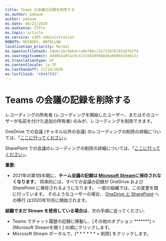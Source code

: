 ```yaml
---
title: Teams の会議の記録を削除する
ms.author: pebaum
author: pebaum
ms.date: 04/21/2020
ms.audience: ITPro
ms.topic: article
ms.service: o365-administration
ROBOTS: NOINDEX, NOFOLLOW
localization_priority: Normal
ms.openlocfilehash: c8e6c1bc9a64cca6bf84c13e71387629326f62f4
ms.sourcegitcommit: dd4054a97ac9c317cb559994846a9695543ddc2c
ms.translationtype: HT
ms.contentlocale: ja-JP
ms.lasthandoff: 11/18/2020
ms.locfileid: "49447592"
---
```

# <a name="delete-a-meeting-recording-in-teams"></a>Teams の会議の記録を削除する

レコーディングの所有者 (レコーディングを開始したユーザー、またはそのユーザーが名前を付けた追加の所有者) のみが、レコーディングを削除できます。  

OneDrive での会議 (チャネル以外の会議) のレコーディングの削除の詳細については、「[ここに行ってください](https://support.microsoft.com/office/21fe345a-e488-4fa7-932b-f053c1bebe8a)」。  

SharePoint での会議のレコーディングの削除の詳細については、「[ここに行ってください](https://support.microsoft.com/office/71f3c90a-0d24-4d80-8b66-f88234b79a52)」。  

**重要:**

- 2021年の第1四半期に、**チーム会議の記録は [Microsoft Stream](https://stream.microsoft.com/)に保存されなくなります**。 将来的には、すべての会議の記録が OneDrive および SharePoint に保存されるようになります。 一部の組織では、この変更を既に行っています。 そのようなユーザーの場合、  [OneDrive と SharePoint](https://docs.microsoft.com/MicrosoftTeams/tmr-meeting-recording-change) への移行 は2020年10月に開始されます。

**組織でまだ Stream を使用している場合は**、次の手順に従ってください:

- Teams でチャット履歴の記録に移動し、[その他のオプション *******] > [Microsoft Streamを開く] の順にクリックします。
- Microsoft Stream ポータルで、[* * * * * * > 削除] をクリックします。
